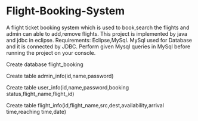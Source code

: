 # Flight-Booking-System
A flight ticket booking system which is used to book,search the flights and admin can able to add,remove flights.
This project is implemented by java and jdbc in eclipse.
Requirements: Eclipse,MySql.
MySql used for Database and it is connected by JDBC.
Perform given Mysql queries in MySql  before running the project on your console.


Create  database flight_booking



Create table admin_info(id,name,password)


Create table user_info(id,name,password,booking status,flight_name,flight_id)


Create table flight_info(id,flight_name,src,dest,availability,arrival time,reaching time,date)

